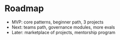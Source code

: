 # Roadmap
- MVP: core patterns, beginner path, 3 projects
- Next: teams path, governance modules, more evals
- Later: marketplace of projects, mentorship program
